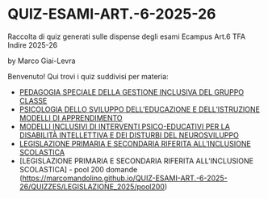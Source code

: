 # QUIZ-ESAMI-ART.-6-2025-26
Raccolta di quiz generati sulle dispense degli esami Ecampus Art.6 TFA Indire 2025-26

by Marco Giai-Levra

Benvenuto! Qui trovi i quiz suddivisi per materia:

- [PEDAGOGIA SPECIALE DELLA GESTIONE INCLUSIVA DEL GRUPPO CLASSE](https://marcomandolino.github.io/QUIZ-ESAMI-ART.-6-2025-26/QUIZZES/PEDAGOGIA_2025)
- [PSICOLOGIA DELLO SVILUPPO DELL’EDUCAZIONE E DELL’ISTRUZIONE MODELLI DI APPRENDIMENTO](https://marcomandolino.github.io/QUIZ-ESAMI-ART.-6-2025-26/QUIZZES/PSICOLOGIA_2025)
- [MODELLI INCLUSIVI DI INTERVENTI PSICO-EDUCATIVI PER LA DISABILITÀ INTELLETTIVA E DEI DISTURBI DEL NEUROSVILUPPO](https://marcomandolino.github.io/QUIZ-ESAMI-ART.-6-2025-26/QUIZZES/MODELLI_INCLUSIVI_2025/)
- [LEGISLAZIONE PRIMARIA E SECONDARIA RIFERITA ALL’INCLUSIONE SCOLASTICA](https://marcomandolino.github.io/QUIZ-ESAMI-ART.-6-2025-26/QUIZZES/LEGISLAZIONE_2025)
- [LEGISLAZIONE PRIMARIA E SECONDARIA RIFERITA ALL’INCLUSIONE SCOLASTICA] - pool 200 domande
(https://marcomandolino.github.io/QUIZ-ESAMI-ART.-6-2025-26/QUIZZES/LEGISLAZIONE_2025/pool200)
